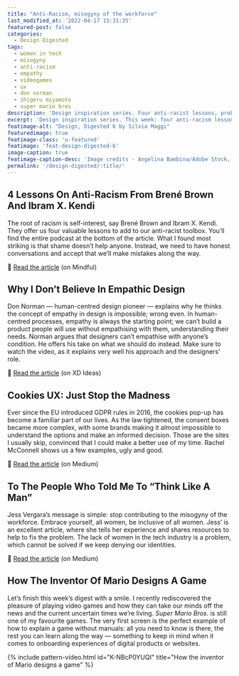 ```yaml
---
title: "Anti-Racism, misogyny of the workforce"
last_modified_at: '2022-04-17 15:31:35'
featured-post: false
categories:
  - Design Digested
tags:
  - women in tech
  - misogyny
  - anti-racism
  - empathy
  - videogames
  - ux
  - don norman
  - shigeru miyamoto
  - super mario bros
description: 'Design inspiration series. Four anti-racist lessons, problems with empathic design and the misogyny of the workforce.'
excerpt: 'Design inspiration series. This week: four anti-racism lessons, Don Norman doesn’t believe in empathic design and working in tech as a woman.'
featimage-alt: "Design, Digested 6 by Silvia Maggi"
featuredimage: true
featimage-class: 'u-featured'
featimage: 'feat-design-digested-6'
image-caption: true
featimage-caption-desc: 'Image credits - Angelina Bambina/Adobe Stock, XD Ideas, Vox'
permalink: '/design-digested/:title/'
---
```

## 4 Lessons On Anti-Racism From Brené Brown And Ibram X. Kendi

The root of racism is self-interest, say Brené Brown and Ibram X. Kendi. They offer us four valuable lessons to add to our anti-racist toolbox. You’ll find the entire podcast at the bottom of the article. What I found most striking is that shame doesn’t help anyone. Instead, we need to have honest conversations and accept that we’ll make mistakes along the way.

<p class="detached">🔗 <a href="https://www.mindful.org/4-lessons-on-anti-racism-from-brene-brown-and-ibram-x-kendi/">Read the article</a> (on Mindful)</p>

## Why I Don’t Believe In Empathic Design

Don Norman — human-centred design pioneer — explains why he thinks the concept of empathy in design is impossible; wrong even. In human-centred processes, empathy is always the starting point; we can’t build a product people will use without empathising with them, understanding their needs. Norman argues that designers can’t empathise with anyone’s condition. He offers his take on what we should do instead. Make sure to watch the video, as it explains very well his approach and the designers’ role.

<p class="detached">🔗 <a href="https://xd.adobe.com/ideas/perspectives/leadership-insights/why-i-dont-believe-in-empathic-design-don-norman/">Read the article</a> (on XD Ideas)</p>

## Cookies UX: Just Stop the Madness

Ever since the EU introduced GDPR rules in 2016, the cookies pop-up has become a familiar part of our lives. As the law tightened, the consent boxes became more complex, with some brands making it almost impossible to understand the options and make an informed decision. Those are the sites I usually skip, convinced that I could make a better use of my time. Rachel McConnell shows us a few examples, ugly and good.

<p class="detached">🔗 <a href="https://uxdesign.cc/cookies-just-stop-the-madness-9da12fcfca94">Read the article</a> (on Medium)</p>

## To The People Who Told Me To “Think Like A Man”

Jess Vergara’s message is simple: stop contributing to the misogyny of the workforce. Embrace yourself, all women, be inclusive of all women. Jess’ is an excellent article, where she tells her experience and shares resources to help to fix the problem. The lack of women in the tech industry is a problem, which cannot be solved if we keep denying our identities.

<p class="detached">🔗 <a href="https://uxdesign.cc/to-the-people-who-told-me-to-think-like-a-man-a7ed0ad468b5">Read the article</a> (on Medium)</p>

## How The Inventor Of Mario Designs A Game

Let’s finish this week’s digest with a smile. I recently rediscovered the pleasure of playing video games and how they can take our minds off the news and the current uncertain times we’re living. _Super Mario Bros._ is still one of my favourite games. The very first screen is the perfect example of how to explain a game without manuals: all you need to know is there, the rest you can learn along the way — something to keep in mind when it comes to onboarding experiences of digital products or websites.

{% include pattern-video.html id="K-NBcP0YUQI" title="How the inventor of Mario designs a game" %}
